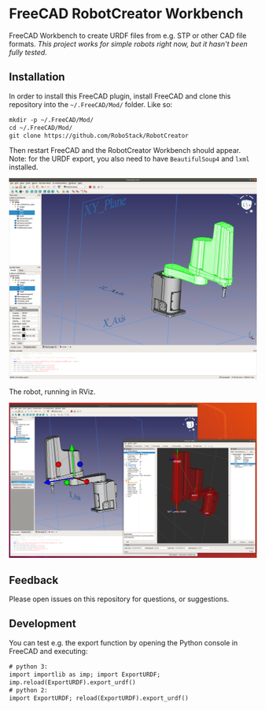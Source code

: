 # FreeCAD RobotCreator Workbench

FreeCAD Workbench to create URDF files from e.g. STP or other CAD file formats.
*This project works for simple robots right now, but it hasn't been fully tested.*

## Installation

In order to install this FreeCAD plugin, install FreeCAD and clone this repository into the `~/.FreeCAD/Mod/` folder. Like so:

```
mkdir -p ~/.FreeCAD/Mod/
cd ~/.FreeCAD/Mod/
git clone https://github.com/RoboStack/RobotCreator
```

Then restart FreeCAD and the RobotCreator Workbench should appear.
Note: for the URDF export, you also need to have `BeautifulSoup4` and `lxml` installed.

![Robot Creator](docs/images/screenshot.png)

The robot, running in RViz.

![Robot Creator](docs/images/screenshot_rviz.png)

## Feedback

Please open issues on this repository for questions, or suggestions.

## Development

You can test e.g. the export function by opening the Python console in FreeCAD and executing:

```
# python 3:
import importlib as imp; import ExportURDF; imp.reload(ExportURDF).export_urdf()
# python 2:
import ExportURDF; reload(ExportURDF).export_urdf()
```